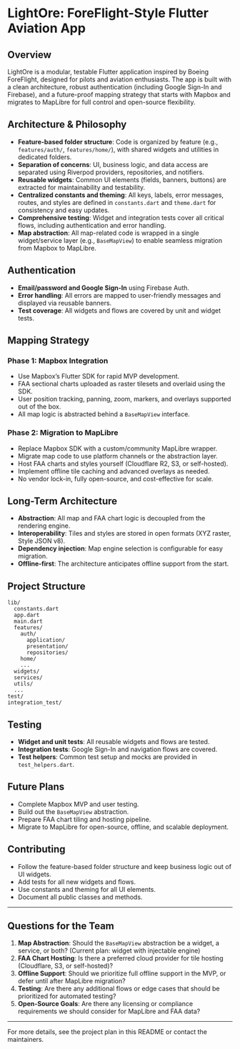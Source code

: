 # LightOre: ForeFlight-Style Flutter Aviation App

## Overview
LightOre is a modular, testable Flutter application inspired by Boeing ForeFlight, designed for pilots and aviation enthusiasts. The app is built with a clean architecture, robust authentication (including Google Sign-In and Firebase), and a future-proof mapping strategy that starts with Mapbox and migrates to MapLibre for full control and open-source flexibility.

## Architecture & Philosophy
- **Feature-based folder structure**: Code is organized by feature (e.g., `features/auth/`, `features/home/`), with shared widgets and utilities in dedicated folders.
- **Separation of concerns**: UI, business logic, and data access are separated using Riverpod providers, repositories, and notifiers.
- **Reusable widgets**: Common UI elements (fields, banners, buttons) are extracted for maintainability and testability.
- **Centralized constants and theming**: All keys, labels, error messages, routes, and styles are defined in `constants.dart` and `theme.dart` for consistency and easy updates.
- **Comprehensive testing**: Widget and integration tests cover all critical flows, including authentication and error handling.
- **Map abstraction**: All map-related code is wrapped in a single widget/service layer (e.g., `BaseMapView`) to enable seamless migration from Mapbox to MapLibre.

## Authentication
- **Email/password and Google Sign-In** using Firebase Auth.
- **Error handling**: All errors are mapped to user-friendly messages and displayed via reusable banners.
- **Test coverage**: All widgets and flows are covered by unit and widget tests.

## Mapping Strategy
### Phase 1: Mapbox Integration
- Use Mapbox’s Flutter SDK for rapid MVP development.
- FAA sectional charts uploaded as raster tilesets and overlaid using the SDK.
- User position tracking, panning, zoom, markers, and overlays supported out of the box.
- All map logic is abstracted behind a `BaseMapView` interface.

### Phase 2: Migration to MapLibre
- Replace Mapbox SDK with a custom/community MapLibre wrapper.
- Migrate map code to use platform channels or the abstraction layer.
- Host FAA charts and styles yourself (Cloudflare R2, S3, or self-hosted).
- Implement offline tile caching and advanced overlays as needed.
- No vendor lock-in, fully open-source, and cost-effective for scale.

## Long-Term Architecture
- **Abstraction**: All map and FAA chart logic is decoupled from the rendering engine.
- **Interoperability**: Tiles and styles are stored in open formats (XYZ raster, Style JSON v8).
- **Dependency injection**: Map engine selection is configurable for easy migration.
- **Offline-first**: The architecture anticipates offline support from the start.

## Project Structure
```
lib/
  constants.dart
  app.dart
  main.dart
  features/
    auth/
      application/
      presentation/
      repositories/
    home/
    ...
  widgets/
  services/
  utils/
  ...
test/
integration_test/
```

## Testing
- **Widget and unit tests**: All reusable widgets and flows are tested.
- **Integration tests**: Google Sign-In and navigation flows are covered.
- **Test helpers**: Common test setup and mocks are provided in `test_helpers.dart`.

## Future Plans
- Complete Mapbox MVP and user testing.
- Build out the `BaseMapView` abstraction.
- Prepare FAA chart tiling and hosting pipeline.
- Migrate to MapLibre for open-source, offline, and scalable deployment.

## Contributing
- Follow the feature-based folder structure and keep business logic out of UI widgets.
- Add tests for all new widgets and flows.
- Use constants and theming for all UI elements.
- Document all public classes and methods.

---

## Questions for the Team
1. **Map Abstraction**: Should the `BaseMapView` abstraction be a widget, a service, or both? (Current plan: widget with injectable engine)
2. **FAA Chart Hosting**: Is there a preferred cloud provider for tile hosting (Cloudflare, S3, or self-hosted)?
3. **Offline Support**: Should we prioritize full offline support in the MVP, or defer until after MapLibre migration?
4. **Testing**: Are there any additional flows or edge cases that should be prioritized for automated testing?
5. **Open-Source Goals**: Are there any licensing or compliance requirements we should consider for MapLibre and FAA data?

---

For more details, see the project plan in this README or contact the maintainers.